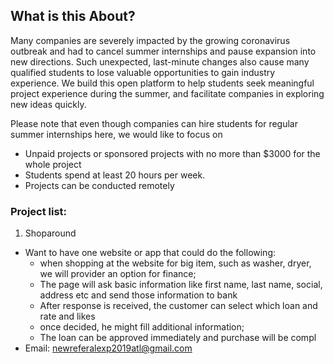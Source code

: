 ## What is this About?

Many companies are severely impacted by the growing coronavirus outbreak and had to cancel summer internships and pause expansion into new directions. Such unexpected, last-minute changes also cause many qualified students to lose valuable opportunities to gain industry experience.
We build this open platform to help students seek meaningful project experience during the summer, and facilitate companies in exploring new ideas quickly.

Please note that even though companies can hire students for regular summer internships here, we would like to focus on
* Unpaid projects or sponsored projects with no more than $3000 for the whole project
* Students spend at least 20 hours per week.
* Projects can be conducted remotely

### Project list:

1. Shoparound
- Want to have one website or app that could do the following:
    - when shopping at the website for big item, such as washer, dryer, we will provider an option for finance;
    - The page will ask basic information like first name, last name, social, address etc and send those information to bank 
    - After response is received, the customer can select which loan and rate and likes
    - once decided, he might fill additional information;
    - The loan can be approved immediately and purchase will be compl
- Email: newreferalexp2019atl@gmail.com
